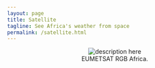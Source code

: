 ```yaml
---
layout: page
title: Satellite
tagline: See Africa's weather from space
permalink: /satellite.html
---
```


<center> 
<td align="center" valign="center"> <img
SRC="http://oiswww.eumetsat.org/IPPS/html/latestImages/EUMETSAT_MSG_RGBNatColour_LowResolution.jpg"
alt="description here" /> <br /> EUMETSAT RGB Africa. </td> 
</center>
